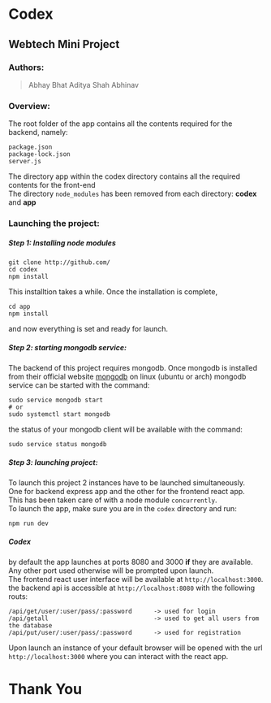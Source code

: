 # Codex
## Webtech Mini Project

### Authors:
>   Abhay Bhat
>   Aditya Shah
>   Abhinav

### Overview:
The root folder of the app contains all the contents required for the backend, namely:
```
package.json
package-lock.json
server.js
```

The directory app within the codex directory contains all the required contents for the front-end  
The directory `node_modules` has been removed from each directory: **codex** and **app**

### Launching the project:
##### Step 1: Installing node modules
```
git clone http://github.com/
cd codex
npm install
```
This installtion takes a while. Once the installation is complete,
```
cd app
npm install
```
and now everything is set and ready for launch.

##### Step 2: starting mongodb service:
The backend of this project requires mongodb. Once mongodb is installed from their official website [mongodb](https://www.mongodb.com/try/download/community) on linux (ubuntu or arch) mongodb service can be started with the command:
```
sudo service mongodb start
# or
sudo systemctl start mongodb
```
the status of your mongodb client will be available with the command:
```
sudo service status mongodb
```

##### Step 3: launching project:
To launch this project 2 instances have to be launched simultaneously.  
One for backend express app and the other for the frontend react app.  
This has been taken care of with a node module `concurrently`.  
To launch the app, make sure you are in the `codex` directory and run:
```
npm run dev
```

##### Codex
by default the app launches at ports 8080 and 3000 **if** they are available.  
Any other port used otherwise will be prompted upon launch.  
The frontend react user interface will be available at `http://localhost:3000`.  
the backend api is accessible at `http://localhost:8080` with the following routs:
```
/api/get/user/:user/pass/:password      -> used for login
/api/getall                             -> used to get all users from the database
/api/put/user/:user/pass/:password      -> used for registration
```

Upon launch an instance of your default browser will be opened with the url `http://localhost:3000` where you can interact with the react app.

# Thank You
